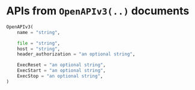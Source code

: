 # APIs from `OpenAPIv3(..)` documents

```python
OpenAPIv3(
    name = "string",

    file = "string",
    host = "string",
    header_authorization = "an optional string",

	ExecReset = "an optional string",
	ExecStart = "an optional string",
	ExecStop = "an optional string",
)
```
